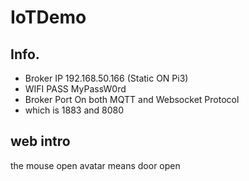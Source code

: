 # IoTDemo
## Info.
- Broker IP 192.168.50.166 (Static ON Pi3)
- WIFI PASS MyPassW0rd
- Broker Port On both MQTT and Websocket Protocol
- which is 1883 and 8080


## web intro

the mouse open avatar means door open
